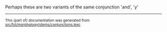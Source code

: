 
Perhaps these are two variants of the same conjunction 'and', 'y'

* * *

<small>This (part of) documentation was generated from [src/fst/morphology/stems/conjunctions.lexc](https://github.com/giellalt/lang-grn/blob/main/src/fst/morphology/stems/conjunctions.lexc)</small>
